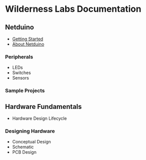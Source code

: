 # Wilderness Labs Documentation

## Netduino
 * [Getting Started](Legacy_Netduino/Getting_Started)
 * [About Netduino](Legacy_Netduino/About)

### Peripherals
 * LEDs
 * Switches
 * Sensors

### Sample Projects

## Hardware Fundamentals
 * Hardware Design Lifecycle

### Designing Hardware

 * Conceptual Design
 * Schematic
 * PCB Design

 
